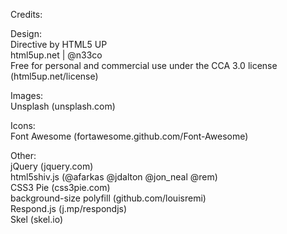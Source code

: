 Credits:

  Design:  
    Directive by HTML5 UP  
    html5up.net | @n33co  
    Free for personal and commercial use under the CCA 3.0 license (html5up.net/license)

  Images:  
    Unsplash (unsplash.com)

  Icons:  
    Font Awesome (fortawesome.github.com/Font-Awesome)

  Other:  
    jQuery (jquery.com)  
    html5shiv.js (@afarkas @jdalton @jon_neal @rem)  
    CSS3 Pie (css3pie.com)  
    background-size polyfill (github.com/louisremi)  
    Respond.js (j.mp/respondjs)  
    Skel (skel.io)  
